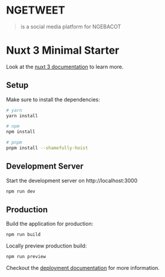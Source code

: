 # NGETWEET
> is a social media platform for NGEBACOT

# Nuxt 3 Minimal Starter

Look at the [nuxt 3 documentation](https://v3.nuxtjs.org) to learn more.

## Setup

Make sure to install the dependencies:

```bash
# yarn
yarn install

# npm
npm install

# pnpm
pnpm install --shamefully-hoist
```

## Development Server

Start the development server on http://localhost:3000

```bash
npm run dev
```

## Production

Build the application for production:

```bash
npm run build
```

Locally preview production build:

```bash
npm run preview
```

Checkout the [deployment documentation](https://v3.nuxtjs.org/guide/deploy/presets) for more information.
